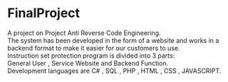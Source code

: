 # FinalProject
A project on Project Anti Reverse Code Engineering.\
The system has been developed in the form of a website and works in a backend format to make it easier for our customers to use.\
Instruction set protection program is divided into 3 parts:\
General User , Service Website and Backend Function.\
Development languages are C# , SQL , PHP , HTML , CSS , JAVASCRIPT.

